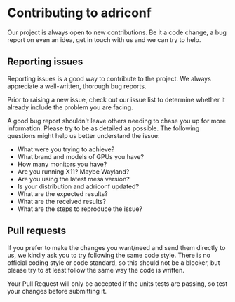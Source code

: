 # Contributing to adriconf

Our project is always open to new contributions.
Be it a code change, a bug report on even an idea, get in touch with us and we can try to help.

## Reporting issues

Reporting issues is a good way to contribute to the project. We always appreciate a well-written,
thorough bug reports.

Prior to raising a new issue, check out our issue list to determine whether it already include the
problem you are facing.

A good bug report shouldn't leave others needing to chase you up for more information. Please try to
be as detailed as possible. 
The following questions might help us better understand the issue:

- What were you trying to achieve?
- What brand and models of GPUs you have?
- How many monitors you have?
- Are you running X11? Maybe Wayland?
- Are you using the latest mesa version?
- Is your distribution and adriconf updated?
- What are the expected results?
- What are the received results?
- What are the steps to reproduce the issue?

## Pull requests

If you prefer to make the changes you want/need and send them directly to us, we kindly
ask you to try following the same code style.
There is no official coding style or code standard, so this should not be a blocker,
but please try to at least follow the same way the code is written.

Your Pull Request will only be accepted if the units tests are passing, so test
your changes before submitting it.
